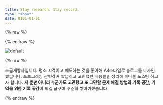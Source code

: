```yaml
---
title: Stay research. Stay record.
type: "about"
date: 0101-01-01
---
```


{% raw %}
<div id="about">
{% endraw %}

![default](https://user-images.githubusercontent.com/34805973/39579637-31ccc982-4f22-11e8-9298-03250a5972d7.jpg)

{% raw %}
	<p>초급개발자입니다. 평소 끄적이고 메모하는 것을 좋아해 A4스타일로 블로그를 디자인 했습니다. 프로그래밍 관련하여 학습하고 고민했던 내용들을 정리해 하나둘 포스팅 하고자 합니다. <b class="highlight">저 뿐만 아니라 누군가도 고민했고 또 고민할 문제 해결 방법의 기록 공간, 기억을 위한 기록 공간</b>이 되길 꿈꾸며 꾸준히 쌓아가겠습니다.</p>
</div>
{% endraw %}

